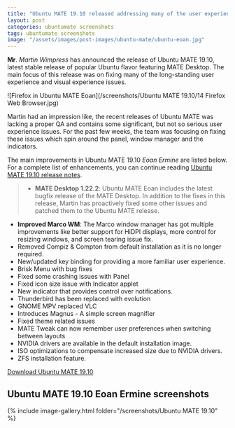 ```yaml
---
title: "Ubuntu MATE 19.10 released addressing many of the user experience issues"
layout: post
categories: ubuntumate screenshots
tags: ubuntumate screenshots
image: "/assets/images/post-images/ubuntu-mate/ubuntu-eoan.jpg"
---
```


**Mr**. *Martin Wimpress* has announced the release of Ubuntu MATE 19.10, latest stable release of popular Ubuntu flavor featuring MATE Desktop. The main focus of this release was on fixing many of the long-standing user experience and visual experience issues.

![Firefox in Ubuntu MATE Eoan](/screenshots/Ubuntu MATE 19.10/14 Firefox Web Browser.jpg)

Martin had an impression like, the recent releases of Ubuntu MATE was lacking a proper QA and contains some significant, but not so serious user experience issues. For the past few weeks, the team was focusing on fixing these issues which spin around the panel, window manager and the indicators.

The main improvements in Ubuntu MATE 19.10 *Eoan Ermine* are listed below. For a complete list of enhancements, you can continue reading [Ubuntu MATE 19.10 release notes](https://ubuntu-mate.org/blog/ubuntu-mate-19-10-eoan-ermine-release/).

> - **MATE Desktop 1.22.2**: Ubuntu MATE Eoan includes the latest bugfix release of the MATE Desktop. In addition to the fixes in this release, Martin has proactively fixed some other issues and patched them to the Ubuntu MATE release.
- **Improved Marco WM**: The Marco window manager has got multiple improvements like better support for HiDPI displays, more control for resizing windows, and screen tearing issue fix.
- Removed Compiz & Compton from default installation as it is no longer required.
- New/updated key binding for providing a more familiar user experience.
- Brisk Menu with bug fixes
- Fixed some crashing issues with Panel
- Fixed icon size issue with Indicator applet
- New indicator that provides control over notifications.
- Thunderbird has been replaced with evolution
- GNOME MPV replaced VLC
- Introduces Magnus - A simple screen magnifier
- Fixed theme related issues
- MATE Tweak can now remember user preferences when switching between layouts
- NVIDIA drivers are available in the default installation image.
- ISO optimizations to compensate increased size due to NVIDIA drivers.
- ZFS installation feature.

<a href="http://cdimage.ubuntu.com/ubuntu-mate/releases/eoan/release/" target="_blank" class="download">Download Ubuntu MATE 19.10</a>

## Ubuntu MATE 19.10 Eoan Ermine screenshots
{% include image-gallery.html folder="/screenshots/Ubuntu MATE 19.10" %}

 